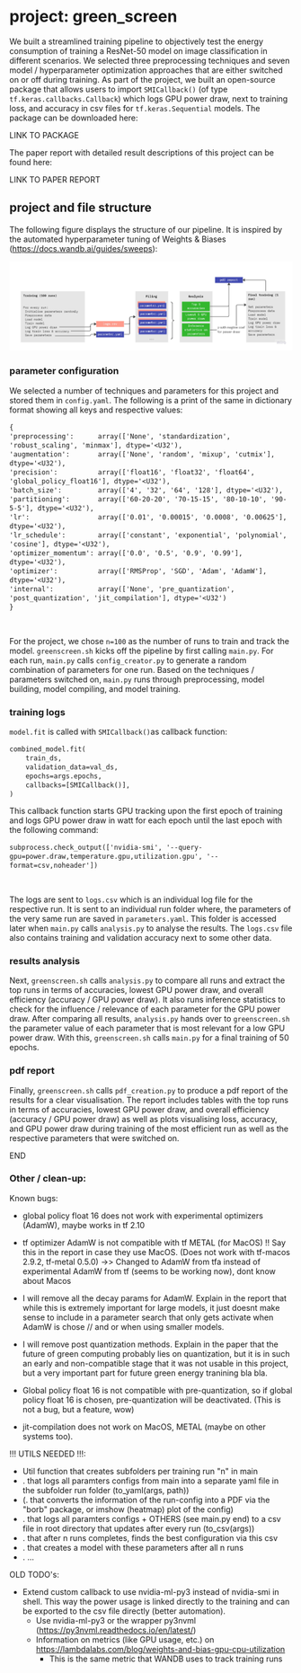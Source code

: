 # project: green_screen

We built a streamlined training pipeline to objectively test the energy consumption of training a ResNet-50 model on image classification in different scenarios. We selected three preprocessing techniques and seven model / hyperparameter optimization approaches that are either switched on or off during training. As part of the project, we built an open-source package that allows users to import `SMICallback()` (of type `tf.keras.callbacks.Callback`) which logs GPU power draw, next to training loss, and accuracy in csv files for `tf.keras.Sequential` models. The package can be downloaded here:

LINK TO PACKAGE

The paper report with detailed result descriptions of this project can be found here:

LINK TO PAPER REPORT

## project and file structure

The following figure displays the structure of our pipeline. It is inspired by the automated hyperparameter tuning of Weights & Biases (https://docs.wandb.ai/guides/sweeps):

![Figure 1: project pipeline](pipeline.jpg)

### parameter configuration
We selected a number of techniques and parameters for this project and stored them in `config.yaml`. The following is a print of the same in dictionary format showing all keys and respective values:

```
{
'preprocessing':      array(['None', 'standardization', 'robust_scaling', 'minmax'], dtype='<U32'),
'augmentation':       array(['None', 'random', 'mixup', 'cutmix'], dtype='<U32'),
'precision':          array(['float16', 'float32', 'float64', 'global_policy_float16'], dtype='<U32'),
'batch_size':         array(['4', '32', '64', '128'], dtype='<U32'),
'partitioning':       array(['60-20-20', '70-15-15', '80-10-10', '90-5-5'], dtype='<U32'),
'lr':                 array(['0.01', '0.00015', '0.0008', '0.00625'], dtype='<U32'),
'lr_schedule':        array(['constant', 'exponential', 'polynomial', 'cosine'], dtype='<U32'),
'optimizer_momentum': array(['0.0', '0.5', '0.9', '0.99'], dtype='<U32'),
'optimizer':          array(['RMSProp', 'SGD', 'Adam', 'AdamW'], dtype='<U32'),
'internal':           array(['None', 'pre_quantization', 'post_quantization', 'jit_compilation'], dtype='<U32')
}
```
<br />

For the project, we chose `n=100` as the number of runs to train and track the model. `greenscreen.sh` kicks off the pipeline by first calling `main.py`. For each run, `main.py` calls `config_creator.py` to generate a random combination of parameters for one run. Based on the techniques / parameters switched on, `main.py` runs through preprocessing, model building, model compiling, and model training.

### training logs
`model.fit` is called with `SMICallback()`as callback function:

```
combined_model.fit(
    train_ds,
    validation_data=val_ds,
    epochs=args.epochs,
    callbacks=[SMICallback()],
)
```

This callback function starts GPU tracking upon the first epoch of training and logs GPU power draw in watt for each epoch until the last epoch with the following command:

```
subprocess.check_output(['nvidia-smi', '--query-gpu=power.draw,temperature.gpu,utilization.gpu', '--format=csv,noheader'])
```

<br />

The logs are sent to `logs.csv` which is an individual log file for the respective run. It is sent to an individual run folder where, the parameters of the very same run are saved in `parameters.yaml`. This folder is accessed later when `main.py` calls `analysis.py` to analyse the results. The `logs.csv` file also contains training and validation accuracy next to some other data.

### results analysis
Next, `greenscreen.sh` calls `analysis.py` to compare all runs and extract the top runs in terms of accuracies, lowest GPU power draw, and overall efficiency (accuracy / GPU power draw). It also runs inference statistics to check for the influence / relevance of each parameter for the GPU power draw. After comparing all results, `analysis.py` hands over to `greenscreen.sh` the parameter value of each parameter that is most relevant for a low GPU power draw. With this, `greenscreen.sh` calls `main.py` for a final training of 50 epochs.

### pdf report
Finally, `greenscreen.sh` calls `pdf_creation.py` to produce a pdf report of the results for a clear visualisation. The report includes tables with the top runs in terms of accuracies, lowest GPU power draw, and overall efficiency (accuracy / GPU power draw) as well as plots visualising loss, accuracy, and GPU power draw during training of the most efficient run as well as the respective parameters that were switched on.

END






### Other / clean-up:
Known bugs:
- global policy float 16 does not work with experimental optimizers (AdamW), maybe works in tf 2.10
- tf optimizer AdamW is not compatible with tf METAL (for MacOS) !! Say this in the report in case they use MacOS. (Does not work with tf-macos 2.9.2, tf-metal 0.5.0)
->> Changed to AdamW from tfa instead of experimental AdamW from tf (seems to be working now), dont know about Macos

- I will remove all the decay params for AdamW. Explain in the report that while this is extremely important for large models, it just doesnt make sense to include in a parameter search that only gets activate when AdamW is chose // and or when using smaller models.
- I will remove post quantization methods. Explain in the paper that the future of green computing probably lies on quantization, but it is in such an early and non-compatible stage that it was not usable in this project, but a very important part for future green energy tranining bla bla.

- Global policy float 16 is not compatible with pre-quantization, so if global policy float 16 is chosen, pre-quantization will be deactivated. (This is not a bug, but a feature, wow)

- jit-compilation does not work on MacOS, METAL (maybe on other systems too).

!!! UTILS NEEDED !!!:
- Util function that creates subfolders per training run "n" in main
- . that logs all paramters configs from main into a separate yaml file in the subfolder run folder (to_yaml(args, path))
- (. that converts the information of the run-config into a PDF via the "borb" package, or imshow (heatmap) plot of the config)
- . that logs all paramters configs + OTHERS (see main.py end) to a csv file in root directory that updates after every run (to_csv(args))
- . that after n runs completes, finds the best configuration via this csv
- . that creates a model with these parameters after all n runs
- . ...

OLD TODO's: 
* Extend custom callback to use nvidia-ml-py3 instead of nvidia-smi in shell. This way the power usage is linked directly to the training and can be exported to the csv file directly (better automation). 
  * Use nvidia-ml-py3 or the wrapper py3nvml (https://py3nvml.readthedocs.io/en/latest/)
  * Information on metrics (like GPU usage, etc.) on https://lambdalabs.com/blog/weights-and-bias-gpu-cpu-utilization
      * This is the same metric that WANDB uses to track training runs



